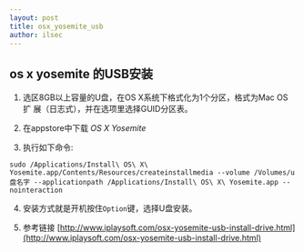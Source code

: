 ```yaml
---
layout: post
title: osx_yosemite_usb
author: ilsec
---
```

## os x yosemite 的USB安装 

1. 选区8GB以上容量的U盘，在OS X系统下格式化为1个分区，格式为Mac OS 扩
展（日志式），并在选项里选择GUID分区表。

2. 在appstore中下载 *OS X Yosemite*

3. 执行如下命令:

`sudo /Applications/Install\ OS\ X\
Yosemite.app/Contents/Resources/createinstallmedia --volume /Volumes/u
盘名字 --applicationpath /Applications/Install\ OS\ X\ Yosemite.app
--nointeraction`

4. 安装方式就是开机按住`Option`键，选择U盘安装。

5. 参考链接 [http://www.iplaysoft.com/osx-yosemite-usb-install-drive.html](http://www.iplaysoft.com/osx-yosemite-usb-install-drive.html)
